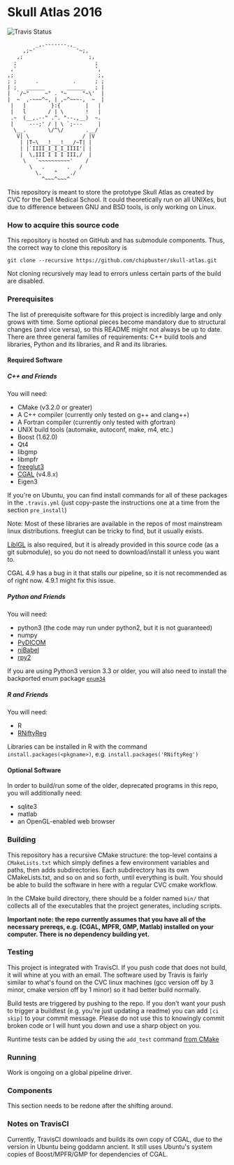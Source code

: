 Skull Atlas 2016
================

![Travis Status](https://travis-ci.com/chipbuster/skull-atlas.svg?token=JKmHgBdX7axXPFzjazNA)

```
         _,.-------.,_
     ,;~'             '~;,
   ,;                     ;,
  ;                         ;
 ,'                         ',
,;                           ;,
; ;      .           .      ; ;
| ;   ______       ______   ; |
|  `/~"     ~" . "~     "~\'  |
|  ~  ,-~~~^~, | ,~^~~~-,  ~  |
 |   |        }:{        |   |
 |   l       / | \       !   |
 .~  (__,.--" .^. "--.,__)  ~.
 |     ---;' / | \ `;---     |
  \__.       \/^\/       .__/
   V| \                 / |V
    | |T~\___!___!___/~T| |
    | |`IIII_I_I_I_IIII'| |
    |  \,III I I I III,/  |
     \   `~~~~~~~~~~'    /
       \   .       .   /  
         \.    ^    ./
           ^~~~^~~~^
```

This repository is meant to store the prototype Skull Atlas as created by CVC
for the Dell Medical School. It could theoretically run on all UNIXes, but due
to difference between GNU and BSD tools, is only working on Linux.

### How to acquire this source code

This repository is hosted on GitHub and has submodule components. Thus, the
correct way to clone this repository is

```
git clone --recursive https://github.com/chipbuster/skull-atlas.git
```

Not cloning recursively may lead to errors unless certain parts of the build
are disabled.

### Prerequisites

The list of prerequisite software for this project is incredibly large and
only grows with time. Some optional pieces become mandatory due to structural
changes (and vice versa), so this README might not always be up to date. There
are three general families of requirements: C++ build tools and libraries,
Python and its libraries, and R and its libraries.

#### Required Software
##### C++ and Friends

You will need:

  * CMake (v3.2.0 or greater)
  * A C++ compiler (currently only tested on g++ and clang++)
  * A Fortran compiler (currently only tested with gfortran)
  * UNIX build tools (automake, autoconf, make, m4, etc.)
  * Boost (1.62.0)
  * Qt4
  * libgmp
  * libmpfr
  * [freeglut3](http://freeglut.sourceforge.net/)
  * [CGAL](http://www.cgal.org/) (v4.8.x)
  * Eigen3
  
If you're on Ubuntu, you can find install commands for all of these packages
in the `.travis.yml` (just copy-paste the instructions one at a time from the
section `pre_install`)

Note: Most of these libraries are available in the repos of most mainstream 
linux distributions. freeglut can be tricky to find, but it usually exists.

[LibIGL](https://github.com/libigl/libigl) is also required, but it is
already provided in this source code (as a git submodule), so you do not
need to download/install it unless you want to.

CGAL 4.9 has a bug in it that stalls our pipeline, so it is not recommended
as of right now. 4.9.1 might fix this issue.

##### Python and Friends

You will need:
  
  * python3 (the code may run under python2, but it is not guaranteed)
  * numpy
  * [PyDICOM](http://www.pydicom.org/)
  * [niBabel](http://nipy.org/nibabel/)
  * [rpy2](https://rpy2.bitbucket.io/)

If you are using Python3 version 3.3 or older, you will also need to install
the backported enum package [`enum34`](https://pypi.python.org/pypi/enum34)
  
##### R and Friends

You will need:
  
  * R
  * [RNiftyReg](https://cran.r-project.org/web/packages/RNiftyReg/index.html)

Libraries can be installed in R with the command `install.packages(<pkgname>)`, e.g.
`install.packages('RNiftyReg')`

#### Optional Software

In order to build/run some of the older, deprecated programs in this repo, you
will additionally need:

  * sqlite3
  * matlab
  * an OpenGL-enabled web browser

### Building

This repository has a recursive CMake structure: the top-level contains a
`CMakeLists.txt` which simply defines a few environment variables and paths,
then adds subdirectories. Each subdirectory has its own CMakeLists.txt, and so
on and so forth, until everything is built. You should be able to build the
software in here with a regular CVC cmake workflow.

In the CMake build directory, there should be a folder named `bin/` that collects
all of the executables that the project generates, including scripts.

**Important note: the repo currently assumes that you have all of the necessary
prereqs, e.g. (CGAL, MPFR, GMP, Matlab) installed on your computer. There is no
dependency building yet.**

### Testing

This project is integrated with TravisCI. If you push code that does not build,
it will whine at you with an email. The software used by Travis is fairly
similar to what's found on the CVC linux machines (gcc version off by 3 minor,
cmake version off by 1 minor) so it had better build normally.

Build tests are triggered by pushing to the repo. If you don't want your push to
trigger a buildtest (e.g. you're just updating a readme) you can add `[ci skip]`
to your commit message. Please do not use this to knowingly commit broken code
or I will hunt you down and use a sharp object on you.

Runtime tests can be added by using the `add_test` command
[from CMake](https://cmake.org/cmake/help/v2.8.10/cmake.html#command:add_test)

### Running

Work is ongoing on a global pipeline driver.

### Components

This section needs to be redone after the shifting around.

### Notes on TravisCI

Currently, TravisCI downloads and builds its own copy of CGAL, due to the
version in Ubuntu being goddamn ancient. It still uses Ubuntu's system copies of
Boost/MPFR/GMP for dependencies of CGAL.
